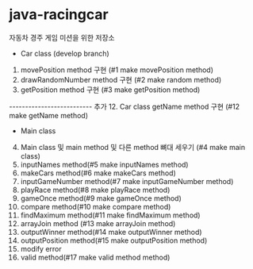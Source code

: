 # java-racingcar
자동차 경주 게임 미션을 위한 저장소

- Car class (develop branch)

1. movePosition method 구현 (#1 make movePosition method)
2. drawRandomNumber method 구현 (#2 make random method)
3. getPosition method 구현 (#3 make getPosition method)

-------------------------- 추가
12. Car class getName method 구현 (#12 make getName method)

- Main class

4. Main class 및 main method 및 다른 method 뼈대 세우기 (#4 make main class)
5. inputNames method(#5 make inputNames method)
6. makeCars method(#6 make makeCars method)
7. inputGameNumber method(#7 make inputGameNumber method)
8. playRace method(#8 make playRace method)
9. gameOnce method(#9 make gameOnce method)
10. compare method(#10 make compare method)
11. findMaximum method(#11 make findMaximum method)
13. arrayJoin method (#13 make arrayJoin method)
14. outputWinner method(#14 make outputWinner method)
15. outputPosition method(#15 make outputPosition method)
16. modify error
17. valid method(#17 make valid method method)
